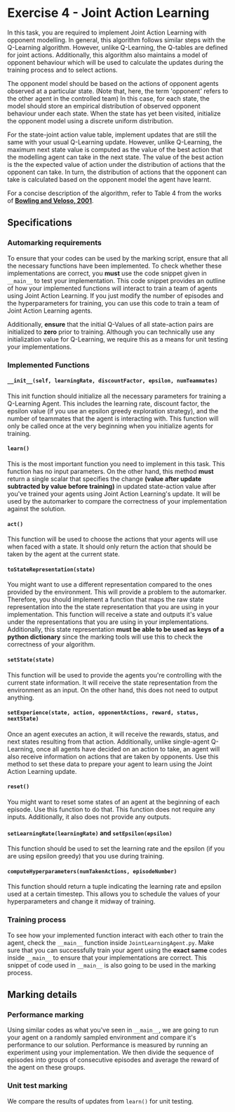 # Exercise 4 - Joint Action Learning

In this task, you are required to implement Joint Action Learning with opponent modelling. In general, this algorithm follows similar steps with the Q-Learning algorithm. However, unlike Q-Learning, the Q-tables are defined for joint actions. Additionally, this algorithm also maintains a model of opponent behaviour which will be used to calculate the updates during the training process and to select actions. 

The opponent model should be based on the actions of opponent agents observed at a particular state. (Note that, here, the term 'opponent' refers to the other agent in the controlled team) In this case, for each state, the model should store an empirical distribution of observed opponent behaviour under each state. When the state has yet been visited, initialize the opponent model using a discrete uniform distribution.

For the state-joint action value table, implement updates that are still the same with your usual Q-Learning update. However, unlike Q-Learning, the maximum next state value is computed as the value of the best action that the modelling agent can take in the next state. The value of the best action is the the expected value of action under the distribution of actions that the opponent can take. In turn, the distribution of actions that the opponent can take is calculated based on the opponent model the agent have learnt.

For a concise description of the algorithm, refer to Table 4 from the works of [**Bowling and Veloso, 2001**](http://www.cs.cmu.edu/~mmv/papers/02aij-mike.pdf).

## Specifications
### Automarking requirements
To ensure that your codes can be used by the marking script, ensure that all the necessary functions have been implemented. To check whether these implementations are correct, you **must** use the code snippet given in `__main__` to test your implementation. This code snippet provides an outline of how your implemented functions will interact to train a team of agents using Joint Action Learning. If you just modify the number of episodes and the hyperparameters for training, you can use this code to train a team of Joint Action Learning agents.

Additionally, **ensure** that the initial Q-Values of all state-action pairs are initialized to **zero** prior to training. Although you can technically use any initialization value for Q-Learning, we require this as a means for unit testing your implementations.

### Implemented Functions
#### `__init__(self, learningRate, discountFactor, epsilon, numTeammates)`
This init function should initialize all the necessary parameters for training a Q-Learning Agent. This includes the learning rate, discount factor, the epsilon value (if you use an epsilon greedy exploration strategy), and the number of teammates that the agent is interacting with. This function will only be called once at the very beginning when you initialize agents for training.

#### `learn()`
This is the most important function you need to implement in this task. This function has no input parameters. On the other hand, this method **must** return a single scalar that specifies the change **(value after update subtracted by value before training)** in updated state-action value after you've trained your agents using Joint Action Learning's update. It will be used by the automarker to compare the correctness of your implementation against the solution.

#### `act()`
This function will be used to choose the actions that your agents will use when faced with a state. It should only return the action that should be taken by the agent at the current state.

#### `toStateRepresentation(state)`
You might want to use a different representation compared to the ones provided by the environment. This will provide a problem to the automarker. Therefore, you should implement a function that maps the raw state representation into the the state representation that you are using in your implementation. This function will receive a state and outputs it's value under the representations that you are using in your implementations. Additionally, this state representation **must be able to be used as keys of a python dictionary** since the marking tools will use this to check the correctness of your algorithm.

#### `setState(state)`
This function will be used to provide the agents you're controlling with the current state information. It will receive the state representation from the environment as an input. On the other hand, this does not need to output anything.

#### `setExperience(state, action, opponentActions, reward, status, nextState)`
Once an agent executes an action, it will receive the rewards, status, and next states resulting from that action. Additionally, unlike single-agent Q-Learning, once all agents have decided on an action to take, an agent will also receive information on actions that are taken by opponents. Use this method to set these data to prepare your agent to learn using the Joint Action Learning update.

#### `reset()`
You might want to reset some states of an agent at the beginning of each episode. Use this function to do that. This function does not require any inputs. Additionally, it also does not provide any outputs.

#### `setLearningRate(learningRate)` and `setEpsilon(epsilon)`
This function should be used to set the learning rate and the epsilon (if you are using epsilon greedy) that you use during training. 

#### `computeHyperparameters(numTakenActions, episodeNumber)`
This function should return a tuple indicating the learning rate and epsilon used at a certain timestep. This allows you to schedule the values of your hyperparameters and change it midway of training.

### Training process
To see how your implemented function interact with each other to train the agent, check the `__main__` function inside `JointLearningAgent.py`. Make sure that you can successfully train your agent using the **exact same** codes inside `__main__` to ensure that your implementations are correct. This snippet of code used in `__main__` is also going to be used in the marking process.

## Marking details
### Performance marking
Using similar codes as what you've seen in `__main__`, we are going to run your agent on a randomly sampled environment and compare it's performance to our solution. Performance is measured by running an experiment using your implementation. We then divide the sequence of episodes into groups of consecutive episodes and average the reward of the agent on these groups.

### Unit test marking
We compare the results of updates from `learn()` for unit testing.
